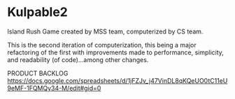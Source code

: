 # Kulpable2

Island Rush Game created by MSS team, computerized by CS team.

This is the second iteration of computerization, this being a major refactoring of the first with improvements made to
performance, simplicity, and readability (of code)...among other changes.


PRODUCT BACKLOG
https://docs.google.com/spreadsheets/d/1jFZJv_j47VinDL8qKQeUO0tC11eU9eMF-1FQMQy34-M/edit#gid=0

